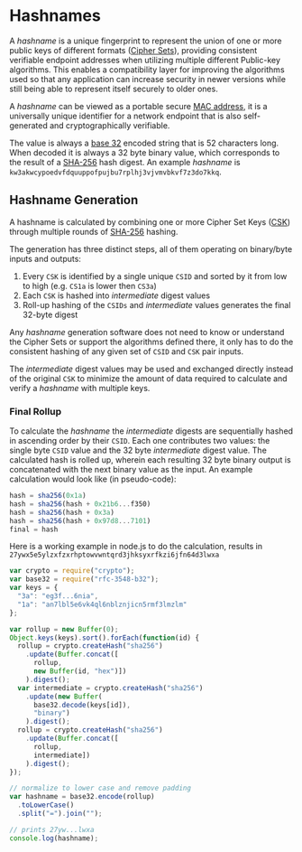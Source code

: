 # Hashnames

A _hashname_ is a unique fingerprint to represent the union of one or more public keys of different formats ([Cipher Sets](e3x/cs/)), providing consistent verifiable endpoint addresses when utilizing multiple different Public-key algorithms. This enables a compatibility layer for improving the algorithms used so that any application can increase security in newer versions while still being able to represent itself securely to older ones.

A _hashname_ can be viewed as a portable secure [MAC address](http://en.wikipedia.org/wiki/MAC_address), it is a universally unique identifier for a network endpoint that is also self-generated and cryptographically verifiable.

The value is always a [base 32](base32.md) encoded string that is 52 characters long.  When decoded it is always a 32 byte binary value, which corresponds to the result of a [SHA-256](http://en.wikipedia.org/wiki/SHA-2) hash digest.  An example _hashname_ is `kw3akwcypoedvfdquuppofpujbu7rplhj3vjvmvbkvf7z3do7kkq`.

## Hashname Generation

A hashname is calculated by combining one or more Cipher Set Keys ([CSK](e3x/cs/)) through multiple rounds of [SHA-256](http://en.wikipedia.org/wiki/SHA-2) hashing.

The generation has three distinct steps, all of them operating on binary/byte inputs and outputs:

1. Every `CSK` is identified by a single unique `CSID` and sorted by it from low to high (e.g. `CS1a` is lower then `CS3a`)
2. Each `CSK` is hashed into _intermediate_ digest values
3. Roll-up hashing of the `CSIDs` and _intermediate_ values generates the final 32-byte digest

Any _hashname_ generation software does not need to know or understand the Cipher Sets or support the algorithms defined there, it only has to do the consistent hashing of any given set of `CSID` and `CSK` pair inputs.

The _intermediate_ digest values may be used and exchanged directly instead of the original `CSK` to minimize the amount of data required to calculate and verify a _hashname_ with multiple keys.

### Final Rollup

To calculate the _hashname_ the _intermediate_ digests are sequentially hashed in ascending order by their `CSID`. Each one contributes two values: the single byte `CSID` value and the 32 byte _intermediate_ digest value. The calculated hash is rolled up, wherein each resulting 32 byte binary output is concatenated with the next binary value as the input. An example calculation would look like (in pseudo-code):

```js
hash = sha256(0x1a)
hash = sha256(hash + 0x21b6...f350)
hash = sha256(hash + 0x3a)
hash = sha256(hash + 0x97d8...7101)
final = hash
```

Here is a working example in node.js to do the calculation, results in `27ywx5e5ylzxfzxrhptowvwntqrd3jhksyxrfkzi6jfn64d3lwxa`

```js
var crypto = require("crypto");
var base32 = require("rfc-3548-b32");
var keys = {
  "3a": "eg3f...6nia",
  "1a": "an7lbl5e6vk4ql6nblznjicn5rmf3lmzlm"
};

var rollup = new Buffer(0);
Object.keys(keys).sort().forEach(function(id) {
  rollup = crypto.createHash("sha256")
    .update(Buffer.concat([
      rollup,
      new Buffer(id, "hex")])
    ).digest();
  var intermediate = crypto.createHash("sha256")
    .update(new Buffer(
      base32.decode(keys[id]),
      "binary")
    ).digest();
  rollup = crypto.createHash("sha256")
    .update(Buffer.concat([
      rollup,
      intermediate])
    ).digest();
});

// normalize to lower case and remove padding
var hashname = base32.encode(rollup)
  .toLowerCase()
  .split("=").join("");

// prints 27yw...lwxa
console.log(hashname);
```
